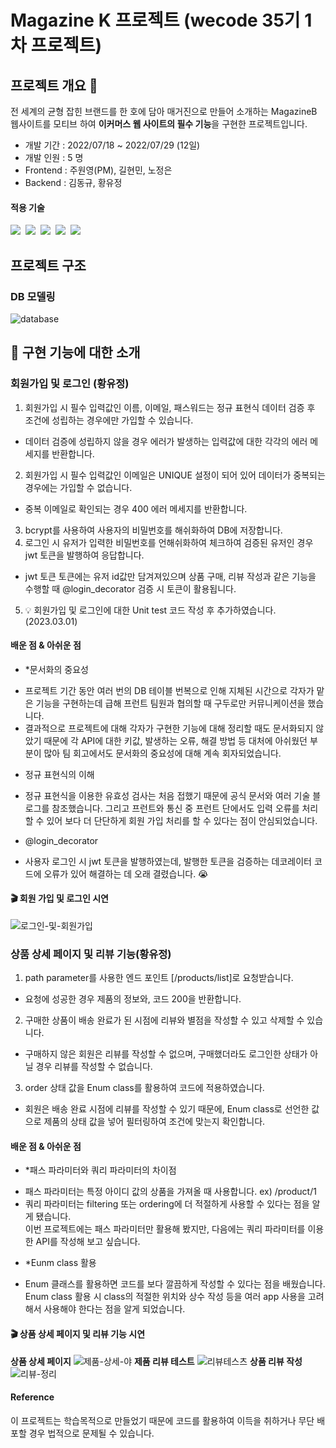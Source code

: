 # Magazine K 프로젝트 (wecode 35기 1차 프로젝트)
## 프로젝트 개요 :speech_balloon:

전 세계의 균형 잡힌 브랜드를 한 호에 담아 매거진으로 만들어 소개하는 MagazineB 웹사이트를 모티브 하여 **이커머스 웹 사이트의 필수 기능**을 구현한 프로젝트입니다.

- 개발 기간 : 2022/07/18 ~ 2022/07/29 (12일)
- 개발 인원 : 5 명
- Frontend : 주원영(PM), 길현민, 노정은
- Backend  : 김동규, 황유정

#### 적용 기술
<img src="https://img.shields.io/badge/Python-3776AB?style=for-the-badge&logo=Python&logoColor=white"/>&nbsp;
<img src="https://img.shields.io/badge/Django-092E20?style=for-the-badge&logo=Django&logoColor=white"/>&nbsp;
<img src="https://img.shields.io/badge/MySQL-4479A1?style=for-the-badge&logo=MySQL&logoColor=white"/>&nbsp;
<img src="https://img.shields.io/badge/Postman-FF6C37?style=for-the-badge&logo=Postman&logoColor=white"/>&nbsp;
<img src="https://img.shields.io/badge/aws-232F3E?style=for-the-badge&logo=Amazon AWS&logoColor=white">&nbsp;

## 프로젝트 구조
### DB 모델링
![database](Screenshot%20from%202022-07-30%2013-31-31.png)

## 📄 구현 기능에 대한 소개

### 회원가입 및 로그인 (황유정)

1. 회원가입 시 필수 입력값인 이름, 이메일, 패스워드는 정규 표현식 데이터 검증 후 조건에 성립하는 경우에만 가입할 수 있습니다. 
  - 데이터 검증에 성립하지 않을 경우 에러가 발생하는 입력값에 대한 각각의 에러 메세지를 반환합니다.
2. 회원가입 시 필수 입력값인 이메일은 UNIQUE 설정이 되어 있어 데이터가 중복되는 경우에는 가입할 수 없습니다.
  - 중복 이메일로 확인되는 경우 400 에러 메세지를 반환합니다.
3. bcrypt를 사용하여 사용자의 비밀번호를 해쉬화하여 DB에 저장합니다.
4. 로그인 시 유저가 입력한 비밀번호를 언해쉬화하여 체크하여 검증된 유저인 경우 jwt 토큰을 발행하여 응답합니다.
  - jwt 토큰 토큰에는 유저 id값만 담겨져있으며 상품 구매, 리뷰 작성과 같은 기능을 수행할 때 @login_decorator 검증 시 토큰이 활용됩니다.
5. 💡 회원가입 및 로그인에 대한 Unit test 코드 작성 후 추가하였습니다. (2023.03.01)


#### 배운 점 & 아쉬운 점
* *문서화의 중요성
- 프로젝트 기간 동안 여러 번의 DB 테이블 번복으로 인해 지체된 시간으로 각자가 맡은 기능을 구현하는데 급해 프런트 팀원과 협의할 때 구두로만 커뮤니케이션을 했습니다.
- 결과적으로 프로젝트에 대해 각자가 구현한 기능에 대해 정리할 때도 문서화되지 않았기 때문에 각 API에 대한 키값, 발생하는 오류, 해결 방법 등 대처에 아쉬웠던 부분이 많아 팀 회고에서도 문서화의 중요성에 대해 계속 회자되었습니다.

* 정규 표현식의 이해
- 정규 표현식을 이용한 유효성 검사는 처음 접했기 때문에 공식 문서와 여러 기술 블로그를 참조했습니다. 그리고 프런트와 통신 중 프런트 단에서도 입력 오류를 처리할 수 있어 보다 더 단단하게 회원 가입 처리를 할 수 있다는 점이 안심되었습니다.

* @login_decorator
- 사용자 로그인 시 jwt 토큰을 발행하였는데, 발행한 토큰을 검증하는 데코레이터 코드에 오류가 있어 해결하는 데 오래 결렸습니다. 😭 

#### 🎬 회원 가입 및 로그인 시연

![로그인-및-회원가입](https://user-images.githubusercontent.com/94777292/223303051-19f926f7-2433-4767-8ada-8b5340c64707.gif)



### 상품 상세 페이지 및 리뷰 기능(황유정)

1. path parameter를 사용한 엔드 포인트 [/products/list]로 요청받습니다.
- 요청에 성공한 경우 제품의 정보와, 코드 200을 반환합니다.
2. 구매한 상품이 배송 완료가 된 시점에 리뷰와 별점을 작성할 수 있고 삭제할 수 있습니다.
- 구매하지 않은 회원은 리뷰를 작성할 수 없으며, 구매했더라도 로그인한 상태가 아닐 경우 리뷰를 작성할 수 없습니다.
3. order 상태 값을 Enum class를 활용하여 코드에 적용하였습니다.
- 회원은 배송 완료 시점에 리뷰를 작성할 수 있기 때문에, Enum class로 선언한 값으로 제품의 상태 값을 넣어 필터링하여 조건에 맞는지 확인합니다.

#### 배운 점 & 아쉬운 점
* *패스 파라미터와 쿼리 파라미터의 차이점
 - 패스 파라미터는 특정 아이디 값의 상품을 가져올 때 사용합니다. ex) /product/1
- 쿼리 파라미터는 filtering 또는 ordering에 더 적절하게 사용할 수 있다는 점을 알게 됐습니다. </br>이번 프로젝트에는 패스 파라미터만 활용해 봤지만, 다음에는 쿼리 파라미터를 이용한 API를 작성해 보고 싶습니다.

* *Eunm class 활용
- Enum 클래스를 활용하면 코드를 보다 깔끔하게 작성할 수 있다는 점을 배웠습니다. Enum class 활용 시 class의 적절한 위치와 상수 작성 등을 여러 app 사용을 고려해서 사용해야 한다는 점을 알게 되었습니다.

#### 🎬 상품 상세 페이지 및 리뷰 기능 시연

**상품 상세 페이지**
![제품-상세-야](https://user-images.githubusercontent.com/94777292/223307229-c28d751f-614b-4adf-8abf-84dc869947ab.gif)
**제품 리뷰 테스트**
![리뷰테스츠](https://user-images.githubusercontent.com/94777292/223306639-1a3958b3-1d9c-4895-a102-71a28d571439.gif)
**상품 리뷰 작성**
![리뷰-정리](https://user-images.githubusercontent.com/94777292/223305983-4db87626-3941-40d4-9455-2a0d4e7ea7e9.gif)



#### Reference
이 프로젝트는 학습목적으로 만들었기 때문에 코드를 활용하여 이득을 취하거나 무단 배포할 경우 법적으로 문제될 수 있습니다.
